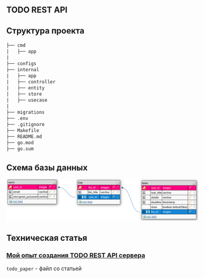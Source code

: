 ## TODO REST API

## Структура проекта
```
├── cmd
|   ├── app
|
├── configs
├── internal
|   ├── app
|   ├── controller
|   ├── entity
|   ├── store
|   ├── usecase
|
├── migrations
├── .env
├── .gitignore
├── Makefile
├── README.md
├── go.mod
├── go.sum
```

## Схема базы данных

<p align="center">
    <img src="/assets/images/er_schema.png" width="800">
</p>

## Техническая статья

### [Мой опыт создания TODO REST API сервера](/todo_paper.md)

`todo_paper` - файл со статьей
